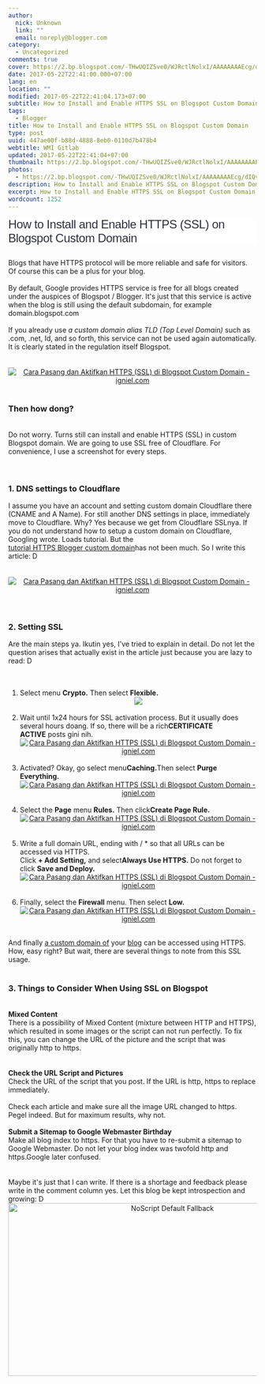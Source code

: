 ```yaml
---
author:
  nick: Unknown
  link: ""
  email: noreply@blogger.com
category:
  - Uncategorized
comments: true
cover: https://2.bp.blogspot.com/-THwUQIZSve0/WJRctlNolxI/AAAAAAAAEcg/dIQv0GpStXkwgpoAFZFdWefnzy8DJkTmACPcB/s1600/Cara%2BPasang%2Bdan%2BAktifkan%2BHTTPS%2B%2528SSL%2529%2Bdi%2BBlogspot%2BCustom%2BDomain%2B02.jpg
date: 2017-05-22T22:41:00.000+07:00
lang: en
location: ""
modified: 2017-05-22T22:41:04.173+07:00
subtitle: How to Install and Enable HTTPS SSL on Blogspot Custom Domain
tags:
  - Blogger
title: How to Install and Enable HTTPS SSL on Blogspot Custom Domain
type: post
uuid: 447ae00f-b88d-4888-8eb0-0110d7b478b4
webtitle: WMI Gitlab
updated: 2017-05-22T22:41:04+07:00
thumbnail: https://2.bp.blogspot.com/-THwUQIZSve0/WJRctlNolxI/AAAAAAAAEcg/dIQv0GpStXkwgpoAFZFdWefnzy8DJkTmACPcB/s1600/Cara%2BPasang%2Bdan%2BAktifkan%2BHTTPS%2B%2528SSL%2529%2Bdi%2BBlogspot%2BCustom%2BDomain%2B02.jpg
photos:
  - https://2.bp.blogspot.com/-THwUQIZSve0/WJRctlNolxI/AAAAAAAAEcg/dIQv0GpStXkwgpoAFZFdWefnzy8DJkTmACPcB/s1600/Cara%2BPasang%2Bdan%2BAktifkan%2BHTTPS%2B%2528SSL%2529%2Bdi%2BBlogspot%2BCustom%2BDomain%2B02.jpg
description: How to Install and Enable HTTPS SSL on Blogspot Custom Domain
excerpt: How to Install and Enable HTTPS SSL on Blogspot Custom Domain
wordcount: 1252
---
```


<h2 style="background-color: white; border: 0px; box-sizing: border-box; color: #2f303f; font-family: Tahoma, sans-serif; font-size: 24px; font-stretch: inherit; font-weight: normal; letter-spacing: -0.5px; line-height: initial; margin: 0px 0px 10px; padding: 0px; vertical-align: baseline;"><span class="notranslate" style="border: 0px; box-sizing: border-box; font-family: inherit; font-size: inherit; font-stretch: inherit; font-style: inherit; font-variant: inherit; font-weight: inherit; line-height: inherit; margin: 0px; padding: 0px; vertical-align: baseline;">How to Install and Enable HTTPS (SSL) on Blogspot Custom Domain</span></h2><div><span class="notranslate" style="border: 0px; box-sizing: border-box; font-family: inherit; font-size: inherit; font-stretch: inherit; font-style: inherit; font-variant: inherit; font-weight: inherit; line-height: inherit; margin: 0px; padding: 0px; vertical-align: baseline;"><br></span></div><div><span class="notranslate" style="border: 0px; box-sizing: border-box; font-family: inherit; font-size: inherit; font-stretch: inherit; font-style: inherit; font-variant: inherit; font-weight: inherit; line-height: inherit; margin: 0px; padding: 0px; vertical-align: baseline;">Blogs that have HTTPS protocol will be more reliable and safe for visitors. Of course this can be a plus for your blog.<br><br>By default, Google provides HTTPS service is free for all blogs created under the auspices of Blogspot / Blogger. It's just that this service is active when the blog is still using the default subdomain, for example domain.blogspot.com<br><br>If you already use&nbsp;<em style="font-family: inherit; font-variant: inherit; font-weight: inherit; line-height: inherit;">a custom domain alias TLD (Top Level Domain)&nbsp;</em><span style="font-family: inherit; font-size: inherit; font-style: inherit; font-variant: inherit; font-weight: inherit; line-height: inherit;">such as .com, .net, Id, and so forth, this service can not be used again automatically. It is clearly stated in the regulation itself Blogspot.</span><br><br><br><center><a href="//webmanajemen.com/page/safelink.html?url=aHR0cHM6Ly8yLmJwLmJsb2dzcG90LmNvbS8tVEh3VVFJWlN2ZTAvV0pSY3RsTm9seEkvQUFBQUFBQUFFY2cvZElRdjBHcFN0WGt3Z3BvQUZaRmRXZWZuenk4REprVG1BQ1BjQi9zMTYwMC9DYXJhJTJCUGFzYW5nJTJCZGFuJTJCQWt0aWZrYW4lMkJIVFRQUyUyQiUyNTI4U1NMJTI1MjklMkJkaSUyQkJsb2dzcG90JTJCQ3VzdG9tJTJCRG9tYWluJTJCMDIuanBn" title="How to Install and Enable HTTPS (SSL) on Blogspot Custom Domain - igniel.com" rel="nofollow noopener" target="_blank"><img alt="Cara Pasang dan Aktifkan HTTPS (SSL) di Blogspot Custom Domain - igniel.com" border="0" src="https://2.bp.blogspot.com/-THwUQIZSve0/WJRctlNolxI/AAAAAAAAEcg/dIQv0GpStXkwgpoAFZFdWefnzy8DJkTmACPcB/s1600/Cara%2BPasang%2Bdan%2BAktifkan%2BHTTPS%2B%2528SSL%2529%2Bdi%2BBlogspot%2BCustom%2BDomain%2B02.jpg" title="How to Install and Enable HTTPS (SSL) on Blogspot Custom Domain - igniel.com"></a></center><br><h3>Then how dong?</h3><br>Do not worry. Turns still can&nbsp;<span style="font-family: inherit; font-size: inherit; font-style: inherit; font-variant: inherit; font-weight: inherit; line-height: inherit;">install and enable HTTPS (SSL) in custom Blogspot domain</span><span style="font-family: inherit; font-size: inherit; font-style: inherit; font-variant: inherit; font-weight: inherit; line-height: inherit;">. We are going to use SSL free of Cloudflare. For convenience, I use a screenshot for every steps.</span><br><br><br><h3>1. DNS settings to Cloudflare</h3>I assume you have an account and setting custom domain Cloudflare there (CNAME and A Name). For still another DNS settings in place, immediately move to Cloudflare. Why? Yes because we get from Cloudflare SSLnya. If you do not understand how to setup a custom domain on Cloudflare, Googling wrote. Loads tutorial. But the<br><a href="http://www.webmanajemen.com/search?q=https%20blogger" rel="noopener noreferer nofollow">tutorial HTTPS Blogger custom domain</a>has not been much. So I write this article: D<br><br><br><center><a href="//webmanajemen.com/page/safelink.html?url=aHR0cHM6Ly80LmJwLmJsb2dzcG90LmNvbS8taDJtdDRlaUFHbUUvV0pSY3RqWko5NEkvQUFBQUFBQUFFY1kvTEttZWFwbjlOSkVlZk1mSTFOYXh3bHRhM1V5Ny1mUTF3Q1BjQi9zMTYwMC9DYXJhJTJCUGFzYW5nJTJCZGFuJTJCQWt0aWZrYW4lMkJIVFRQUyUyQiUyNTI4U1NMJTI1MjklMkJkaSUyQkJsb2dzcG90JTJCQ3VzdG9tJTJCRG9tYWluJTJCMDMuanBn" title="How to Install and Enable HTTPS (SSL) on Blogspot Custom Domain - igniel.com" rel="nofollow noopener" target="_blank"><img alt="Cara Pasang dan Aktifkan HTTPS (SSL) di Blogspot Custom Domain - igniel.com" border="0" src="https://4.bp.blogspot.com/-h2mt4eiAGmE/WJRctjZJ94I/AAAAAAAAEcY/LKmeapn9NJEefMfI1Naxwlta3Uy7-fQ1wCPcB/s1600/Cara%2BPasang%2Bdan%2BAktifkan%2BHTTPS%2B%2528SSL%2529%2Bdi%2BBlogspot%2BCustom%2BDomain%2B03.jpg" title="How to Install and Enable HTTPS (SSL) on Blogspot Custom Domain - igniel.com"></a></center><br><br><h3>2. Setting SSL</h3>Are the main steps ya. Ikutin yes, I've tried to explain in detail. Do not let the question arises that actually exist in the article just because you are lazy to read: D<br><br><br><ol><li>Select menu&nbsp;<strong>Crypto.</strong>&nbsp;Then select&nbsp;<strong>Flexible.</strong><br><center><a alt="Cara Pasang dan Aktifkan HTTPS (SSL) di Blogspot Custom Domain - igniel.com" href="//webmanajemen.com/page/safelink.html?url=aHR0cHM6Ly80LmJwLmJsb2dzcG90LmNvbS8tS090OC1xcE9Oa0kvV0pSY3VQeHlaMUkvQUFBQUFBQUFFYzQvSlBhd3l1Uk9MVVVpTi12dlJRNTc0b0REUVRFRDJnN19nQ1BjQi9zMTYwMC9DYXJhJTJCUGFzYW5nJTJCZGFuJTJCQWt0aWZrYW4lMkJIVFRQUyUyQiUyNTI4U1NMJTI1MjklMkJkaSUyQkJsb2dzcG90JTJCQ3VzdG9tJTJCRG9tYWluJTJCMDQuanBn" title="How to Install and Enable HTTPS (SSL) on Blogspot Custom Domain - igniel.com" rel="nofollow noopener" target="_blank"><img border="0" src="https://4.bp.blogspot.com/-KOt8-qpONkI/WJRcuPxyZ1I/AAAAAAAAEc4/JPawyuROLUUiN-vvRQ574oDDQTED2g7_gCPcB/s1600/Cara%2BPasang%2Bdan%2BAktifkan%2BHTTPS%2B%2528SSL%2529%2Bdi%2BBlogspot%2BCustom%2BDomain%2B04.jpg"></a></center></li><br><li>Wait until 1x24 hours for SSL activation process. But it usually does several hours doang. If so, there will be a rich<strong>CERTIFICATE ACTIVE</strong>&nbsp;posts gini nih.<br><center><a href="//webmanajemen.com/page/safelink.html?url=aHR0cHM6Ly8yLmJwLmJsb2dzcG90LmNvbS8tM3F1MmtyV1FZcHMvV0pSY3VQem1HWkkvQUFBQUFBQUFFYzQvU2ZWRU5kWXVHbDB0ajZvcmpWalluekI2MU5ta3FKN2pRQ1BjQi9zMTYwMC9DYXJhJTJCUGFzYW5nJTJCZGFuJTJCQWt0aWZrYW4lMkJIVFRQUyUyQiUyNTI4U1NMJTI1MjklMkJkaSUyQkJsb2dzcG90JTJCQ3VzdG9tJTJCRG9tYWluJTJCMDUuanBn" title="How to Install and Enable HTTPS (SSL) on Blogspot Custom Domain - igniel.com" rel="nofollow noopener" target="_blank"><img alt="Cara Pasang dan Aktifkan HTTPS (SSL) di Blogspot Custom Domain - igniel.com" border="0" src="https://2.bp.blogspot.com/-3qu2krWQYps/WJRcuPzmGZI/AAAAAAAAEc4/SfVENdYuGl0tj6orjVjYnzB61NmkqJ7jQCPcB/s1600/Cara%2BPasang%2Bdan%2BAktifkan%2BHTTPS%2B%2528SSL%2529%2Bdi%2BBlogspot%2BCustom%2BDomain%2B05.jpg" title="How to Install and Enable HTTPS (SSL) on Blogspot Custom Domain - igniel.com"></a></center></li><br><li>Activated? Okay, go select menu<strong>Caching.</strong>Then select&nbsp;<strong>Purge Everything.</strong><br><center><a href="//webmanajemen.com/page/safelink.html?url=aHR0cHM6Ly8xLmJwLmJsb2dzcG90LmNvbS8tTHZjSFhqVVNvam8vV0pSY3VPWGVVNUkvQUFBQUFBQUFFYzQvZFRQTkZhcktYM1E2eUVWbk94YnZQNllNOXVvSVNicG9nQ1BjQi9zMTYwMC9DYXJhJTJCUGFzYW5nJTJCZGFuJTJCQWt0aWZrYW4lMkJIVFRQUyUyQiUyNTI4U1NMJTI1MjklMkJkaSUyQkJsb2dzcG90JTJCQ3VzdG9tJTJCRG9tYWluJTJCMDYuanBn" title="How to Install and Enable HTTPS (SSL) on Blogspot Custom Domain - igniel.com" rel="nofollow noopener" target="_blank"><img alt="Cara Pasang dan Aktifkan HTTPS (SSL) di Blogspot Custom Domain - igniel.com" border="0" src="https://1.bp.blogspot.com/-LvcHXjUSojo/WJRcuOXeU5I/AAAAAAAAEc4/dTPNFarKX3Q6yEVnOxbvP6YM9uoISbpogCPcB/s1600/Cara%2BPasang%2Bdan%2BAktifkan%2BHTTPS%2B%2528SSL%2529%2Bdi%2BBlogspot%2BCustom%2BDomain%2B06.jpg" title="How to Install and Enable HTTPS (SSL) on Blogspot Custom Domain - igniel.com"></a></center></li><br><li>Select the&nbsp;<strong>Page</strong>&nbsp;menu&nbsp;<strong>Rules.</strong>&nbsp;Then click<strong>Create Page Rule.</strong><br><center><a href="//webmanajemen.com/page/safelink.html?url=aHR0cHM6Ly80LmJwLmJsb2dzcG90LmNvbS8tQmc1NVhBVmVMVDQvV0pSY3VpU1JYMEkvQUFBQUFBQUFFYzQvV2VwaGNkQ0FXTzBBa3BzTXdZRG85UDUwTnpDVWpoV1ZRQ1BjQi9zMTYwMC9DYXJhJTJCUGFzYW5nJTJCZGFuJTJCQWt0aWZrYW4lMkJIVFRQUyUyQiUyNTI4U1NMJTI1MjklMkJkaSUyQkJsb2dzcG90JTJCQ3VzdG9tJTJCRG9tYWluJTJCMDcuanBn" title="How to Install and Enable HTTPS (SSL) on Blogspot Custom Domain - igniel.com" rel="nofollow noopener" target="_blank"><img alt="Cara Pasang dan Aktifkan HTTPS (SSL) di Blogspot Custom Domain - igniel.com" border="0" src="https://4.bp.blogspot.com/-Bg55XAVeLT4/WJRcuiSRX0I/AAAAAAAAEc4/WephcdCAWO0AkpsMwYDo9P50NzCUjhWVQCPcB/s1600/Cara%2BPasang%2Bdan%2BAktifkan%2BHTTPS%2B%2528SSL%2529%2Bdi%2BBlogspot%2BCustom%2BDomain%2B07.jpg" title="How to Install and Enable HTTPS (SSL) on Blogspot Custom Domain - igniel.com"></a></center></li><br><li>Write a full domain URL, ending with / * so that all URLs can be accessed via HTTPS.<br>Click&nbsp;<strong>+ Add Setting,</strong>&nbsp;and select<strong>Always Use HTTPS.</strong>&nbsp;Do not forget to click&nbsp;<strong>Save and Deploy.</strong><br><center><a href="//webmanajemen.com/page/safelink.html?url=aHR0cHM6Ly8xLmJwLmJsb2dzcG90LmNvbS8tSHNWa2YzeVlZRGcvV0pSY3VtdlNSSkkvQUFBQUFBQUFFYzQvSnViYy03S3lhZ3dtNmNUTm9uajlvVXBwOFNvaGllQTNRQ1BjQi9zMTYwMC9DYXJhJTJCUGFzYW5nJTJCZGFuJTJCQWt0aWZrYW4lMkJIVFRQUyUyQiUyNTI4U1NMJTI1MjklMkJkaSUyQkJsb2dzcG90JTJCQ3VzdG9tJTJCRG9tYWluJTJCMDguanBn" title="How to Install and Enable HTTPS (SSL) on Blogspot Custom Domain - igniel.com" rel="nofollow noopener" target="_blank"><img alt="Cara Pasang dan Aktifkan HTTPS (SSL) di Blogspot Custom Domain - igniel.com" border="0" src="https://1.bp.blogspot.com/-HsVkf3yYYDg/WJRcumvSRJI/AAAAAAAAEc4/Jubc-7Kyagwm6cTNonj9oUpp8SohieA3QCPcB/s1600/Cara%2BPasang%2Bdan%2BAktifkan%2BHTTPS%2B%2528SSL%2529%2Bdi%2BBlogspot%2BCustom%2BDomain%2B08.jpg" title="How to Install and Enable HTTPS (SSL) on Blogspot Custom Domain - igniel.com"></a></center></li><br><li>Finally, select the&nbsp;<strong>Firewall</strong>&nbsp;menu. Then select&nbsp;<strong>Low.</strong><br><center><a href="//webmanajemen.com/page/safelink.html?url=aHR0cHM6Ly80LmJwLmJsb2dzcG90LmNvbS8tbE8wa3JOSmdHVG8vV0pSNFJFVVREbUkvQUFBQUFBQUFFZEkvOG1nV2pycjhUZzg3OU1EN05HWjFfUFFLUEl3T3hZRjFBQ1BjQi9zMTYwMC9DYXJhJTJCUGFzYW5nJTJCZGFuJTJCQWt0aWZrYW4lMkJIVFRQUyUyQiUyNTI4U1NMJTI1MjklMkJkaSUyQkJsb2dzcG90JTJCQ3VzdG9tJTJCRG9tYWluJTJCMDkuanBn" title="How to Install and Enable HTTPS (SSL) on Blogspot Custom Domain - igniel.com" rel="nofollow noopener" target="_blank"><img alt="Cara Pasang dan Aktifkan HTTPS (SSL) di Blogspot Custom Domain - igniel.com" border="0" src="https://4.bp.blogspot.com/-lO0krNJgGTo/WJR4REUTDmI/AAAAAAAAEdI/8mgWjrr8Tg879MD7NGZ1_PQKPIwOxYF1ACPcB/s1600/Cara%2BPasang%2Bdan%2BAktifkan%2BHTTPS%2B%2528SSL%2529%2Bdi%2BBlogspot%2BCustom%2BDomain%2B09.jpg" title="How to Install and Enable HTTPS (SSL) on Blogspot Custom Domain - igniel.com"></a></center></li></ol><br>And finally&nbsp;<u style="font-family: inherit; font-style: inherit; font-variant: inherit; font-weight: inherit; line-height: inherit;">a custom domain of</u><span style="font-family: inherit; font-size: inherit; font-style: inherit; font-variant: inherit; font-weight: inherit; line-height: inherit;">&nbsp;your&nbsp;</span><u style="font-family: inherit; font-size: inherit; font-style: inherit; font-variant: inherit; font-weight: inherit; line-height: inherit;">blog</u><span style="font-family: inherit; font-size: inherit; font-style: inherit; font-variant: inherit; font-weight: inherit; line-height: inherit;">&nbsp;can be accessed using HTTPS. How, easy right? But wait, there are several things to note from this SSL usage.</span><br><br><h3>3. Things to Consider When Using SSL on Blogspot</h3><br><strong>Mixed Content</strong><br>There is a possibility of Mixed Content (mixture between HTTP and HTTPS), which resulted in some images or the script can not run perfectly. To fix this, you can change the URL of the picture and the script that was originally http to https.<br><br><br><strong>Check the URL Script and Pictures</strong><br>Check the URL of the script that you post. If the URL is http, https to replace immediately.<br><br>Check each article and make sure all the image URL changed to https. Pegel indeed. But for maximum results, why not.<br><br><strong>Submit a Sitemap to Google Webmaster Birthday</strong><br>Make all blog index to https. For that you have to re-submit a sitemap to Google Webmaster. Do not let your blog index was twofold http and https.Google later confused.<br><br><br>Maybe it's just that I can write. If there is a shortage and feedback please write in the comment column yes. Let this blog be kept introspection and growing: D</span></div><style amp-custom="">.thumb-post{text-align:center;margin:0;padding:0;width:100%} .thumb-post amp-img{width:100%;max-width:100%;height:auto;min-height:450px;max-height:600px;margin:0} </style> <div class="thumb-post"><noscript><img src="https://scontent.fsub2-1.fna.fbcdn.net/v/t1.0-9/fr/cp0/e15/q65/17796846_1773189839677671_6977008867135609966_n.png.jpg?efg=eyJpIjoidCJ9&amp;oh=292c21d1c58e8e185a8d6c63dec60c5a&amp;oe=5957C4B8" width="650" height="350" alt="NoScript Default Fallback" title="default fallback"></noscript></div>